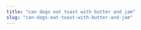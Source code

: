 ```yaml
---
title: "can dogs eat toast with butter and jam"
slug: "can-dogs-eat-toast-with-butter-and-jam"
---
```


